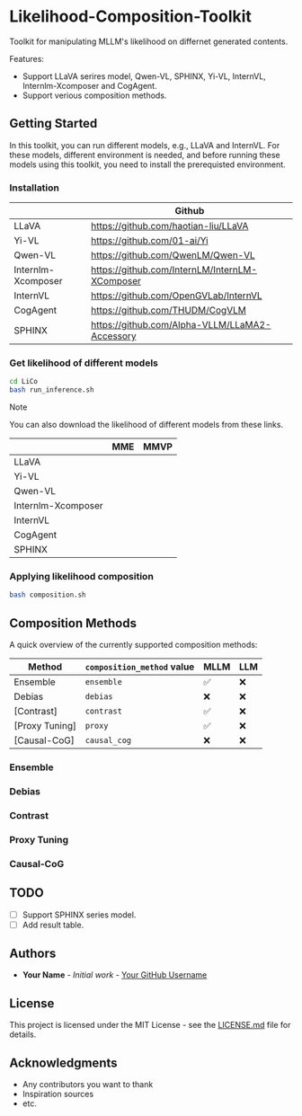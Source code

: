 # Likelihood-Composition-Toolkit
Toolkit for manipulating MLLM's likelihood on differnet generated contents.

Features:

- Support LLaVA serires model, Qwen-VL, SPHINX, Yi-VL, InternVL, Internlm-Xcomposer and CogAgent.
- Support verious composition methods.

## Getting Started

In this toolkit, you can run different models, e.g., LLaVA and InternVL. For these models, different environment is needed, and before running these models using this toolkit, you need to install the prerequisted environment. 

### Installation

|  | Github |
|-------|-------|
| LLaVA | https://github.com/haotian-liu/LLaVA |
| Yi-VL | https://github.com/01-ai/Yi |
| Qwen-VL | https://github.com/QwenLM/Qwen-VL |
| Internlm-Xcomposer | https://github.com/InternLM/InternLM-XComposer |
| InternVL | https://github.com/OpenGVLab/InternVL |
| CogAgent | https://github.com/THUDM/CogVLM |
| SPHINX | https://github.com/Alpha-VLLM/LLaMA2-Accessory |

### Get likelihood of different models

```sh
cd LiCo
bash run_inference.sh
```

> [!NOTE]
> You can also download the likelihood of different models from these links.

|  | MME | MMVP |
|-------|-------|-------|
| LLaVA |  |  |
| Yi-VL |  |  |
| Qwen-VL |  |  |
| Internlm-Xcomposer |  |  |
| InternVL |  |  |
| CogAgent |  |  |
| SPHINX |  |  |

### Applying likelihood composition

```sh
bash composition.sh
```

## Composition Methods

A quick overview of the currently supported composition methods:

| Method                                                                                       | `composition_method` value | MLLM | LLM |
| -------------------------------------------------------------------------------------------- | ---------------------------| ----- | ----- |
| Ensemble                                   | `ensemble`             | ✅          |❌          |
| Debias                                                                                        | `debias`              | ❌          |❌          |
| [Contrast]                                         | `contrast`    | ✅          |❌          |
| [Proxy Tuning]                                                     | `proxy`               | ✅          |❌          |
| [Causal-CoG]            | `causal_cog`          | ❌         |❌          |

### Ensemble

### Debias

### Contrast

### Proxy Tuning

### Causal-CoG

## TODO

- [ ] Support SPHINX series model.
- [ ] Add result table.

## Authors

- **Your Name** - *Initial work* - [Your GitHub Username](https://github.com/yourusername)

## License

This project is licensed under the MIT License - see the [LICENSE.md](LICENSE.md) file for details.

## Acknowledgments

- Any contributors you want to thank
- Inspiration sources
- etc.

